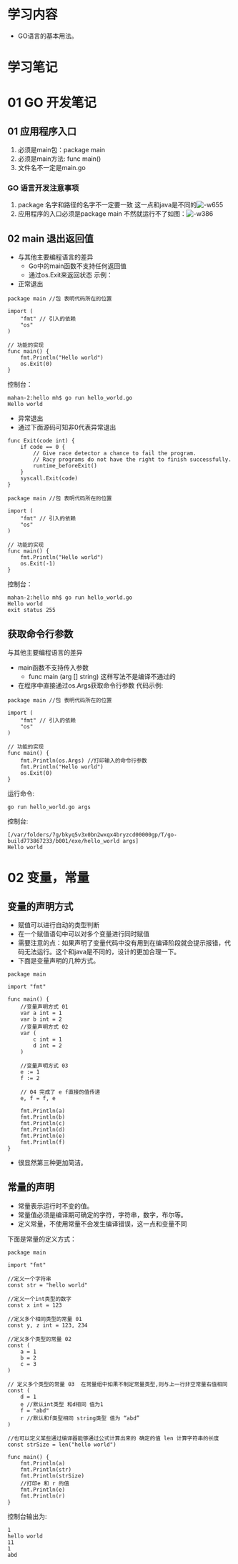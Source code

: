 # 学习内容
- GO语言的基本用法。
# 学习笔记
# 01 GO 开发笔记 
## 01 应用程序入口
1. 必须是main包：package main
2. 必须是main方法: func main()
3. 文件名不一定是main.go

### GO 语言开发注意事项
1. package 名字和路径的名字不一定要一致 这一点和java是不同的![-w655](media/15714539987350/15714540685776.jpg)
2. 应用程序的入口必须是package main 不然就运行不了如图：![-w386](media/15714539987350/15714541903809.jpg)

## 02 main 退出返回值
- 与其他主要编程语言的差异
    - Go中的main函数不支持任何返回值
    - 通过os.Exit来返回状态 
示例：
- 正常退出


```
package main //包 表明代码所在的位置

import (
	"fmt" // 引入的依赖
	"os"
)

// 功能的实现
func main() {
	fmt.Println("Hello world")
	os.Exit(0)
}
```
控制台：

```
mahan-2:hello mh$ go run hello_world.go
Hello world
```

- 异常退出
- 通过下面源码可知非0代表异常退出


```
func Exit(code int) {
	if code == 0 {
		// Give race detector a chance to fail the program.
		// Racy programs do not have the right to finish successfully.
		runtime_beforeExit()
	}
	syscall.Exit(code)
}
```


```
package main //包 表明代码所在的位置

import (
	"fmt" // 引入的依赖
	"os"
)

// 功能的实现
func main() {
	fmt.Println("Hello world")
	os.Exit(-1)
}
```

控制台：

```
mahan-2:hello mh$ go run hello_world.go
Hello world
exit status 255
```

## 获取命令行参数
与其他主要编程语言的差异
- main函数不支持传入参数
    - func main (arg [] string) 这样写法不是编译不通过的
- 在程序中直接通过os.Args获取命令行参数
代码示例:

```
package main //包 表明代码所在的位置

import (
	"fmt" // 引入的依赖
	"os"
)

// 功能的实现
func main() {
	fmt.Println(os.Args) //打印输入的命令行参数
	fmt.Println("Hello world")
	os.Exit(0)
}
```
运行命令:

```
go run hello_world.go args
```
控制台:

```
[/var/folders/7g/bkyq5v3x0bn2wxqx4bryzcd00000gp/T/go-build773867233/b001/exe/hello_world args]
Hello world
```


# 02 变量，常量
## 变量的声明方式
- 赋值可以进行自动的类型判断
- 在一个赋值语句中可以对多个变量进行同时赋值
- 需要注意的点：如果声明了变量代码中没有用到在编译阶段就会提示报错，代码无法运行。这个和java是不同的，设计的更加合理一下。
- 下面是变量声明的几种方式。


```
package main

import "fmt"

func main() {
	//变量声明方式 01
	var a int = 1
	var b int = 2
	//变量声明方式 02
	var (
		c int = 1
		d int = 2
	)

	//变量声明方式 03
	e := 1
	f := 2

	// 04 完成了 e f直接的值传递
	e, f = f, e

	fmt.Println(a)
	fmt.Println(b)
	fmt.Println(c)
	fmt.Println(d)
	fmt.Println(e)
	fmt.Println(f)
}
```
- 很显然第三种更加简洁。

## 常量的声明
- 常量表示运行时不变的值。
- 常量值必须是编译期可确定的字符，字符串，数字，布尔等。
- 定义常量，不使用常量不会发生编译错误，这一点和变量不同

下面是常量的定义方式：


```
package main

import "fmt"

//定义一个字符串
const str = "hello world"

//定义一个int类型的数字
const x int = 123

//定义多个相同类型的常量 01
const y, z int = 123, 234

//定义多个类型的常量 02
const (
	a = 1
	b = 2
	c = 3
)

// 定义多个类型的常量 03  在常量组中如果不制定常量类型,则与上一行非空常量右值相同
const (
	d = 1
	e //默认int类型 和d相同 值为1
	f = "abd"
	r //默认和f类型相同 string类型 值为 “abd”
)

//也可以定义某些通过编译器能够通过公式计算出来的 确定的值 len 计算字符串的长度
const strSize = len("hello world")

func main() {
	fmt.Println(a)
	fmt.Println(str)
	fmt.Println(strSize)
	//打印e 和 r 的值
	fmt.Println(e)
	fmt.Println(r)
}

```

控制台输出为:

```
1
hello world
11
1
abd
```



